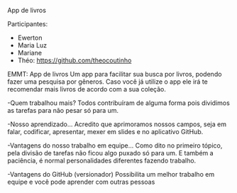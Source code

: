 App de livros

Participantes:
- Ewerton
- Maria Luz
- Mariane
- Théo: https://github.com/theocoutinho


EMMT: App de livros
Um app para facilitar sua busca por livros, podendo fazer uma pesquisa por gêneros.
Caso você já utilize o app ele irá te recomendar mais livros de acordo com a sua coleção.


-Quem trabalhou mais? 
Todos contribuíram de alguma forma pois dividimos as tarefas para não pesar só para um. 

-Nosso aprendizado...
Acredito que aprimoramos nossos campos, seja em falar, codificar, apresentar, mexer em slides e no aplicativo GitHub. 

-Vantagens do nosso trabalho em equipe...
Como dito no primeiro tópico, pela divisão de tarefas não ficou algo puxado só para um.
E também a paciência, é normal personalidades diferentes fazendo trabalho.


-Vantagens do GitHub (versionador) 
Possibilita um melhor trabalho em equipe e você pode aprender com outras pessoas
